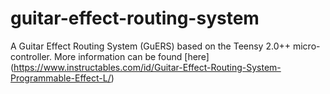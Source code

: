 # guitar-effect-routing-system
A Guitar Effect Routing System (GuERS) based on the Teensy 2.0++ micro-controller. More information can be found [here] (https://www.instructables.com/id/Guitar-Effect-Routing-System-Programmable-Effect-L/)

